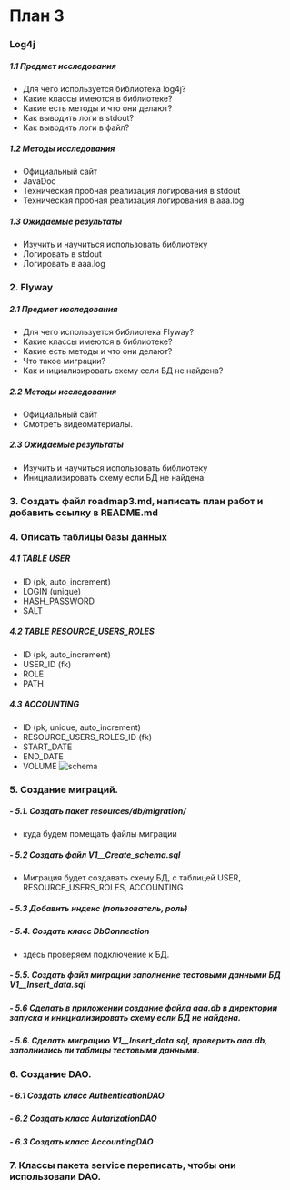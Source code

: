 # План 3
### Log4j
##### 1.1 Предмет исследования
  - Для чего используется библиотека log4j?
  - Какие классы имеются в библиотеке?
  - Какие есть методы и что они делают?
  - Как выводить логи в stdout?
  - Как выводить логи в файл?
##### 1.2 Методы исследования
  - Официальный сайт
  - JavaDoc
  - Техническая пробная реализация логирования в stdout
  - Техническая пробная реализация логирования в aaa.log
##### 1.3 Ожидаемые результаты
  - Изучить и научиться использовать библиотеку
  - Логировать в stdout 
  - Логировать в aaa.log
### 2. Flyway
##### 2.1 Предмет исследования
  - Для чего используется библиотека Flyway?
  - Какие классы имеются в библиотеке?
  - Какие есть методы и что они делают?
  - Что такое миграции?
  - Как инициализировать схему если БД не найдена?
##### 2.2 Методы исследования
  - Официальный сайт
  - Смотреть видеоматериалы.
##### 2.3 Ожидаемые результаты
  - Изучить и научиться использовать библиотеку
  - Инициализировать схему если БД не найдена 
### 3. Создать файл roadmap3.md, написать план работ и добавить ссылку в README.md
### 4. Описать таблицы базы данных
##### 4.1 TABLE USER
  + ID (pk, auto_increment)
  + LOGIN (unique)
  + HASH_PASSWORD
  + SALT
##### 4.2 TABLE RESOURCE_USERS_ROLES
  + ID (pk, auto_increment)
  + USER_ID (fk)
  + ROLE
  + PATH
##### 4.3 ACCOUNTING
  + ID (pk, unique, auto_increment)
  + RESOURCE_USERS_ROLES_ID (fk)
  + START_DATE
  + END_DATE
  + VOLUME
![schema](https://user-images.githubusercontent.com/32156396/32725429-a76124c4-c8a7-11e7-9a16-832eaa9a13c4.png)
### 5. Создание миграций.
##### - 5.1. Создать пакет resources/db/migration/
  - куда будем помещать файлы миграции
##### - 5.2 Создать файл V1__Create_schema.sql
  - Миграция будет создавать схему БД,
		с таблицей USER, RESOURCE_USERS_ROLES, ACCOUNTING
##### - 5.3 Добавить индекс (пользователь, роль)
##### - 5.4. Создать класс DbConnection
  - здесь проверяем подключение к БД.
##### - 5.5. Создать файл миграции заполнение тестовыми данными БД V1__Insert_data.sql
##### - 5.6 Сделать в приложении создание файла aaa.db в директории запуска и инициализировать схему если БД не найдена.
##### - 5.6. Сделать миграцию V1__Insert_data.sql, проверить aaa.db, заполнились ли таблицы тестовыми данными.
### 6. Создание DAO.
##### - 6.1 Создать класс AuthenticationDAO
##### - 6.2 Создать класс AutarizationDAO
##### - 6.3 Создать класс AccountingDAO
### 7. Классы пакета service переписать, чтобы они использовали DAO.
